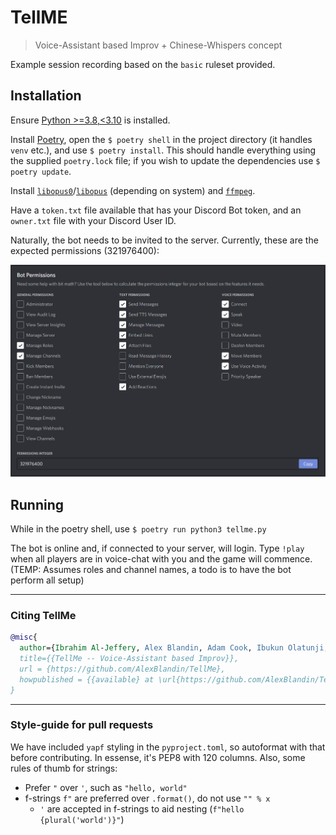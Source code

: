 # TellME
> Voice-Assistant based Improv + Chinese-Whispers concept

Example session recording based on the `basic` ruleset provided.

## Installation

Ensure [Python >=3.8,<3.10](https://python.org/) is installed.

Install [Poetry](https://python-poetry.org/), open the `$ poetry shell` in the project directory (it handles `venv` etc.), and use `$ poetry install`. This should handle everything using the supplied `poetry.lock` file; if you wish to update the dependencies use `$ poetry update`.

Install [`libopus0`](https://packages.debian.org/buster/libopus0)/[`libopus`](https://opus-codec.org) (depending on system) and [`ffmpeg`](https://ffmpeg.org/).

Have a `token.txt` file available that has your Discord Bot token, and an `owner.txt` file with your Discord User ID.

Naturally, the bot needs to be invited to the server. Currently, these are the expected permissions (321976400):

![](./permissions.png)

## Running

While in the poetry shell, use `$ poetry run python3 tellme.py`

The bot is online and, if connected to your server, will login. Type `!play` when all players are in voice-chat with you and the game will commence. (TEMP: Assumes roles and channel names, a todo is to have the bot perform all setup)

***

### Citing TellMe

```bib
@misc{
  author={Ibrahim Al-Jeffery, Alex Blandin, Adam Cook, Ibukun Olatunji, Simon Robinson},
  title={{TellMe -- Voice-Assistant based Improv}},
  url = {https://github.com/AlexBlandin/TellMe},
  howpublished = {{available} at \url{https://github.com/AlexBlandin/TellMe}}
}
```

***

### Style-guide for pull requests

We have included `yapf` styling in the `pyproject.toml`, so autoformat with that before contributing. In essense, it's PEP8 with 120 columns. Also, some rules of thumb for strings:
- Prefer `"` over `'`, such as `"hello, world"`
- f-strings `f"` are preferred over `.format()`, do not use `"" % x`
  - `'` are accepted in f-strings to aid nesting (`f"hello {plural('world')}"`)

